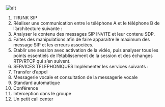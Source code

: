 ![alt](images/2022-04-05-12-45-45.png)



1. TRUNK SIP
1. Réaliser une communication entre le téléphone A et le téléphone B de l’architecture 
suivante :
2. Analyser le contenu des messages SIP INVITE et leur contenu SDP.
3. Faites des manipulations afin de faire apparaitre le maximum des message SIP et les 
erreurs associées.
4. Etablir une session avec activation de la vidéo, puis analyser tous les points essentiels de 
l’établissement de la session et des échanges RTP/RTCP qui s’en suivent.
2. SERVICES TELEPHONIQUES
Implémenter les services suivants :
1. Transfer d’appel
2. Messagerie vocale et consultation de la messagerie vocale
3. Standard automatique
4. Conférence
5. Interception dans le groupe
6. Un petit call center